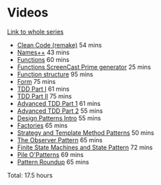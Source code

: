# Videos

[Link to whole series](https://learning.oreilly.com/videos/clean-code/9780134661742)

- [Clean Code (remake)](https://learning.oreilly.com/videos/clean-code/9780134661742/9780134661742-CODE_01_01_00) 54 mins
- [Names++](https://learning.oreilly.com/videos/clean-code/9780134661742/9780134661742-CODE_01_02_00) 43 mins
- [Functions](https://learning.oreilly.com/videos/clean-code/9780134661742/9780134661742-CODE_01_03_00) 60 mins
- [Functions ScreenCast Prime generator](https://learning.oreilly.com/videos/clean-code/9780134661742/9780134661742-CODE_01_03_02) 25 mins
- [Function structure](https://learning.oreilly.com/videos/clean-code/9780134661742/9780134661742-CODE_01_04_00) 95 mins
- [Form](https://learning.oreilly.com/videos/clean-code/9780134661742/9780134661742-CODE_01_05_00) 75 mins
- [TDD Part I](https://learning.oreilly.com/videos/clean-code/9780134661742/9780134661742-CODE_01_05_01) 61 mins
- [TDD Part II](https://learning.oreilly.com/videos/clean-code/9780134661742/9780134661742-CODE_01_05_02) 75 mins
- [Advanced TDD Part 1](https://learning.oreilly.com/videos/clean-code/9780134661742/9780134661742-CODE_02_19_01) 61 mins
- [Advanced TDD Part 2](https://learning.oreilly.com/videos/clean-code/9780134661742/9780134661742-CODE_02_19_02) 55 mins
- [Design Patterns Intro](https://learning.oreilly.com/videos/clean-code/9780134661742/9780134661742-CODE_E25) 55 mins
- [Factories](https://learning.oreilly.com/videos/clean-code/9780134661742/9780134661742-CODE_E26) 65 mins
- [Strategy and Template Method Patterns](https://learning.oreilly.com/videos/clean-code/9780134661742/9780134661742-CODE_E27) 50 mins
- [The Observer Pattern](https://learning.oreilly.com/videos/clean-code/9780134661742/9780134661742-CODE_E31) 65 mins
- [Finite State Machines and State Pattern](https://learning.oreilly.com/videos/clean-code/9780134661742/9780134661742-CODE_E28) 72 mins
- [Pile O'Patterns](https://learning.oreilly.com/videos/clean-code/9780134661742/9780134661742-CODE_E32) 69 mins
- [Pattern Roundup](https://learning.oreilly.com/videos/clean-code/9780134661742/9780134661742-CODE_E33) 65 mins

Total: 17.5 hours
